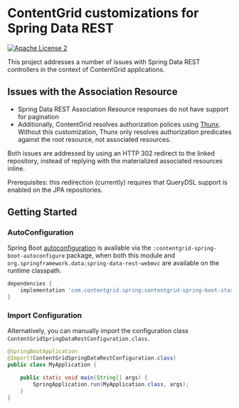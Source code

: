 # ContentGrid customizations for Spring Data REST

[![Apache License 2](https://img.shields.io/github/license/xenit-eu/contentgrid-spring?color=blue)](LICENSE)

This project addresses a number of issues with Spring Data REST controllers in the context of ContentGrid applications.

## Issues with the Association Resource

* Spring Data REST Association Resource responses do not have support for pagination
* Additionally, ContentGrid resolves authorization polices using [Thunx](https://github.com/xenit-eu/thunx). Without
this customization, Thunx only resolves authorization predicates against the root resource, not associated resources.

Both issues are addressed by using an HTTP 302 redirect to the linked repository, instead of replying with the
materialized associated resources inline.

Prerequisites: this redirection (currently) requires that QueryDSL support is enabled on the JPA repositories.

## Getting Started

### AutoConfiguration

Spring Boot [autoconfiguration](https://docs.spring.io/spring-boot/docs/current/reference/html/using.html#using.auto-configuration)
is available via the `:contentgrid-spring-boot-autoconfigure` package, when both this module and
`org.springframework.data:spring-data-rest-webmvc` are available on the runtime classpath.

```gradle
dependencies {
    implementation 'com.contentgrid.spring:contentgrid-spring-boot-starter'
}
```


### Import Configuration

Alternatively, you can manually import the configuration class `ContentGridSpringDataRestConfiguration.class`.

```java
@SpringBootApplication
@Import(ContentGridSpringDataRestConfiguration.class)
public class MyApplication {

    public static void main(String[] args) {
        SpringApplication.run(MyApplication.class, args);
    }
}
```